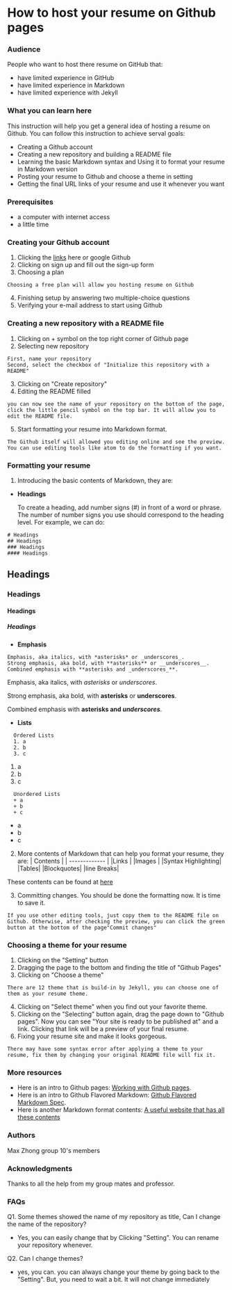 # How to host your resume on Github pages

### Audience
People who want to host there resume on GitHub that:
+ have limited experience in GitHub
+ have limited experience in Markdown
+ have limited experience with Jekyll

### What you can learn here
This instruction will help you get a general idea of hosting a resume on Github. You can follow this instruction to achieve serval goals:
+ Creating a Github account
+ Creating a new repository and building a README file
+ Learning the  basic Markdown syntax and Using it to format your resume in Markdown version
+ Posting your resume to Github and choose a theme in setting
+ Getting the final URL links of your resume and use it whenever you want

### Prerequisites
+ a computer with internet access
+ a little time 

### Creating your Github account
1. Clicking the [links](https://www.github.com) here or google Github
2. Clicking on sign up and fill out the sign-up form
3. Choosing a plan
```
Choosing a free plan will allow you hosting resume on Github
```
4. Finishing setup by answering two multiple-choice questions
5. Verifying your e-mail address to start using Github

### Creating a new repository with a README file 
1. Clicking on + symbol on the top right corner of Github page
2. Selecting new repository
```
First, name your repository
Second, select the checkbox of "Initialize this repository with a README"
```
3. Clicking on "Create repository"
4. Editing the README filled
```
you can now see the name of your repository on the bottom of the page, click the little pencil symbol on the top bar. It will allow you to edit the README file.
```
5. Start formatting your resume into Markdown format.
```
The Github itself will allowed you editing online and see the preview. You can use editing tools like atom to do the formatting if you want.
```

### Formatting your resume
1. Introducing the basic contents of Markdown, they are: 
+ **Headings**

  To create a heading, add number signs (#) in front of a word or phrase. The number of number signs you use should correspond to the heading level. For example, we can do:
```
# Headings
## Headings
### Headings
#### Headings
```

  ## Headings
  ### Headings
  #### Headings
  ##### Headings


+ **Emphasis**
```
Emphasis, aka italics, with *asterisks* or _underscores_.
Strong emphasis, aka bold, with **asterisks** or __underscores__.
Combined emphasis with **asterisks and _underscores_**.
```
  Emphasis, aka italics, with *asterisks* or _underscores_.

  Strong emphasis, aka bold, with **asterisks** or __underscores__.

  Combined emphasis with **asterisks and _underscores_**.

+ **Lists**

```
  Ordered Lists
  1. a
  2. b
  3. c
```
1. a
2. b
3. c

```
  Unordered Lists
  + a
  + b
  + c
```
+ a
+ b
+ c

2. More contents of Markdown that can help you format your resume, they are:
| Contents      | 
| ------------- |
|Links          | 
|Images         |
|Syntax Highlighting|
|Tables|
|Blockquotes|
|line Breaks|

  These contents can be found at [here](https://www.markdownguide.org/basic-syntax/)

3. Committing changes. You should be done the formatting now. It is time to save it.
```
If you use other editing tools, just copy them to the README file on Github. Otherwise, after checking the preview, you can click the green button at the bottom of the page"Commit changes"
```

### Choosing a theme for your resume
1. Clicking on the "Setting" button 
2. Dragging the page to the bottom and finding the title of "Github Pages"
3. Clicking on "Choose a theme"
```
There are 12 theme that is build-in by Jekyll, you can choose one of them as your resume theme.
```
4. Clicking on "Select theme" when you find out your favorite theme.
5. Clicking on the "Selecting" button again, drag the page down to "Github pages". Now you can see "Your site is ready to be published at" and a link. Clicking that link will be a preview of your final resume.
6. Fixing your resume site and make it looks gorgeous.
```
There may have some syntax error after applying a theme to your resume, fix them by changing your original README file will fix it.
```

### More resources
+ Here is an intro to Github pages: [Working with Github pages](https://help.github.com/en/github/working-with-github-pages). 
+ Here is an intro to Github Flavored Markdown: [Github Flavored Markdown Spec](https://github.github.com/gfm/). 
+ Here is another Markdown format contents: [A useful website that has all these contents](https://github.com/adam-p/markdown-here/wiki/Markdown-Cheatsheet)

### Authors
Max Zhong
group 10's members

### Acknowledgments
Thanks to all the help from my group mates and professor.

### FAQs
Q1. Some themes showed the name of my repository as title, Can I change the name of the repository?
+ Yes, you can easily change that by Clicking "Setting". You can rename your repository whenever.

Q2. Can I change themes?
+ yes, you can. you can always change your theme by going back to the "Setting". But, you need to wait a bit. It will not change immediately
